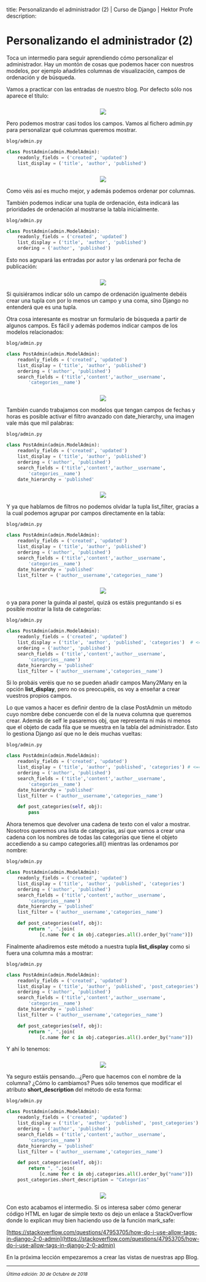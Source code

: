 title: Personalizando el administrador (2) | Curso de Django | Hektor Profe
description: 

# Personalizando el administrador (2)

Toca un intermedio para seguir aprendiendo cómo personalizar el administrador. Hay un montón de cosas que podemos hacer con nuestros modelos, por ejemplo añadirles columnas de visualización, campos de ordenación y de búsqueda.

Vamos a practicar con las entradas de nuestro blog. Por defecto sólo nos aparece el título:

<div style="text-align:center;margin-top:25px"><img src="{{cdn}}/django/webempresa/21.png" style="max-width:220px"/></div>

Pero podemos mostrar casi todos los campos. Vamos al fichero admin.py para personalizar qué columnas queremos mostrar. 

`blog/admin.py`
```python
class PostAdmin(admin.ModelAdmin):
    readonly_fields = ('created', 'updated')
    list_display = ('title', 'author', 'published')
```

<div style="text-align:center;margin-top:25px"><img src="{{cdn}}/django/webempresa/22.png" style="max-width:625px"/></div>

Como véis así es mucho mejor, y además podemos ordenar por columnas.

También podemos indicar una tupla de ordenación, ésta indicará las prioridades de ordenación al mostrarse la tabla inicialmente. 

`blog/admin.py`
```python
class PostAdmin(admin.ModelAdmin):
    readonly_fields = ('created', 'updated')
    list_display = ('title', 'author', 'published')
    ordering = ('author', 'published')
```

Esto nos agrupará las entradas por autor y las ordenará por fecha de publicación:

<div style="text-align:center;margin-top:25px"><img src="{{cdn}}/django/webempresa/23.png"/></div>

Si quisiéramos indicar sólo un campo de ordenación igualmente debéis crear una tupla con por lo menos un campo y una coma, sino Django no entenderá que es una tupla.

Otra cosa interesante es mostrar un formulario de búsqueda a partir de algunos campos. Es fácil y además podemos indicar campos de los modelos relacionados:

`blog/admin.py`
```python
class PostAdmin(admin.ModelAdmin):
    readonly_fields = ('created', 'updated')
    list_display = ('title', 'author', 'published')
    ordering = ('author', 'published')
    search_fields = ('title','content','author__username', 
        'categories__name')
```

<div style="text-align:center;margin-top:25px"><img src="{{cdn}}/django/webempresa/24.png" style="max-width:450px"/></div>

También cuando trabajamos con modelos que tengan campos de fechas y horas es posible activar el filtro avanzado con date_hierarchy, una imagen vale más que mil palabras:

`blog/admin.py`
```python
class PostAdmin(admin.ModelAdmin):
    readonly_fields = ('created', 'updated')
    list_display = ('title', 'author', 'published')
    ordering = ('author', 'published')
    search_fields = ('title','content','author__username', 
        'categories__name')
    date_hierarchy = 'published'
```

<div style="text-align:center;margin-top:25px"><img src="{{cdn}}/django/webempresa/25.png" style="max-width:190px"/></div>

Y ya que hablamos de filtros no podemos olvidar la tupla list_filter, gracias a la cual podemos agrupar por campos directamente en la tabla:

`blog/admin.py`
```python
class PostAdmin(admin.ModelAdmin):
    readonly_fields = ('created', 'updated')
    list_display = ('title', 'author', 'published')
    ordering = ('author', 'published')
    search_fields = ('title','content','author__username', 
        'categories__name')
    date_hierarchy = 'published'
    list_filter = ('author__username','categories__name')
```

<div style="text-align:center;margin-top:25px"><img src="{{cdn}}/django/webempresa/26.png" style="max-width:225px"/></div>

o ya para poner la guinda al pastel, quizá os estáis preguntando si es posible mostrar la lista de categorías:

`blog/admin.py`
```python
class PostAdmin(admin.ModelAdmin):
    readonly_fields = ('created', 'updated')
    list_display = ('title', 'author', 'published', 'categories')  # <==
    ordering = ('author', 'published')
    search_fields = ('title','content','author__username', 
        'categories__name')
    date_hierarchy = 'published'
    list_filter = ('author__username','categories__name')
```

Si lo probáis veréis que no se pueden añadir campos Many2Many en la opción **list_display**, pero no os preocupéis, os voy a enseñar a crear vuestros propios campos.

Lo que vamos a hacer es definir dentro de la clase PostAdmin un método cuyo nombre debe concuerde con el de la nueva columna que queremos crear. Además de self le pasaremos obj, que representa ni más ni menos que el objeto de cada fila que se muestra en la tabla del administrador. Esto lo gestiona Django así que no le deis muchas vueltas:

`blog/admin.py`
```python
class PostAdmin(admin.ModelAdmin):
    readonly_fields = ('created', 'updated')
    list_display = ('title', 'author', 'published', 'categories') # <====
    ordering = ('author', 'published')
    search_fields = ('title','content','author__username', 
        'categories__name')
    date_hierarchy = 'published'
    list_filter = ('author__username','categories__name')

    def post_categories(self, obj):
        pass
```

Ahora tenemos que devolver una cadena de texto con el valor a mostrar. Nosotros queremos una lista de categorías, así que vamos a crear una cadena con los nombres de todas las categorías que tiene el objeto accediendo a su campo categories.all() mientras las ordenamos por nombre:

`blog/admin.py`
```python
class PostAdmin(admin.ModelAdmin):
    readonly_fields = ('created', 'updated')
    list_display = ('title', 'author', 'published', 'categories')
    ordering = ('author', 'published')
    search_fields = ('title','content','author__username', 
        'categories__name')
    date_hierarchy = 'published'
    list_filter = ('author__username','categories__name')

    def post_categories(self, obj):
        return ", ".join(
            [c.name for c in obj.categories.all().order_by("name")])
```

Finalmente añadiremos este método a nuestra tupla **list_display** como si fuera una columna más a mostrar:

`blog/admin.py`
```python
class PostAdmin(admin.ModelAdmin):
    readonly_fields = ('created', 'updated')
    list_display = ('title', 'author', 'published', 'post_categories') # <==
    ordering = ('author', 'published')
    search_fields = ('title','content','author__username', 
        'categories__name')
    date_hierarchy = 'published'
    list_filter = ('author__username','categories__name')

    def post_categories(self, obj):
        return ", ".join(
            [c.name for c in obj.categories.all().order_by("name")])
```

Y ahí lo tenemos:

<div style="text-align:center;margin-top:25px"><img src="{{cdn}}/django/webempresa/27.png" style="max-width:150px"/></div>

Ya seguro estáis pensando…¿Pero que hacemos con el nombre de la columna? ¿Cómo lo cambiamos? Pues sólo tenemos que modificar el atributo **short_description** del método de esta forma:

`blog/admin.py`
```python
class PostAdmin(admin.ModelAdmin):
    readonly_fields = ('created', 'updated')
    list_display = ('title', 'author', 'published', 'post_categories')
    ordering = ('author', 'published')
    search_fields = ('title','content','author__username', 
        'categories__name')
    date_hierarchy = 'published'
    list_filter = ('author__username','categories__name')

    def post_categories(self, obj):
        return ", ".join(
            [c.name for c in obj.categories.all().order_by("name")])
    post_categories.short_description = "Categorías"
```

<div style="text-align:center;margin-top:25px"><img src="{{cdn}}/django/webempresa/28.png" style="max-width:150px"/></div>

Con esto acabamos el intermedio. Si os interesa saber cómo generar código HTML en lugar de simple texto os dejo un enlace a StackOverflow donde lo explican muy bien haciendo uso de la función mark_safe:

[https://stackoverflow.com/questions/47953705/how-do-i-use-allow-tags-in-django-2-0-admin](https://stackoverflow.com/questions/47953705/how-do-i-use-allow-tags-in-django-2-0-admin)

En la próxima lección empezaremos a crear las vistas de nuestras app Blog.

___
<small class="edited"><i>Última edición: 30 de Octubre de 2018</i></small>